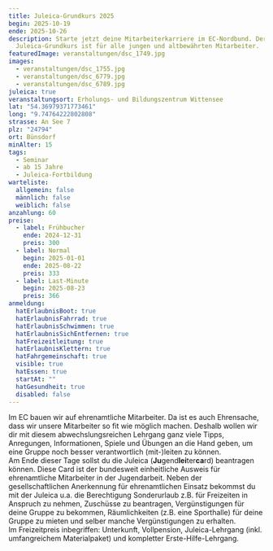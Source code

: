 ```yaml
---
title: Juleica-Grundkurs 2025
begin: 2025-10-19
ende: 2025-10-26
description: Starte jetzt deine Mitarbeiterkarriere im EC-Nordbund. Der
  Juleica-Grundkurs ist für alle jungen und altbewährten Mitarbeiter.
featuredImage: veranstaltungen/dsc_1749.jpg
images:
  - veranstaltungen/dsc_1755.jpg
  - veranstaltungen/dsc_6779.jpg
  - veranstaltungen/dsc_6789.jpg
juleica: true
veranstaltungsort: Erholungs- und Bildungszentrum Wittensee
lat: "54.36979371773461"
long: "9.74764222802808"
strasse: An See 7
plz: "24794"
ort: Bünsdorf
minAlter: 15
tags:
  - Seminar
  - ab 15 Jahre
  - Juleica-Fortbildung
warteliste:
  allgemein: false
  männlich: false
  weiblich: false
anzahlung: 60
preise:
  - label: Frühbucher
    ende: 2024-12-31
    preis: 300
  - label: Normal
    begin: 2025-01-01
    ende: 2025-08-22
    preis: 333
  - label: Last-Minute
    begin: 2025-08-23
    preis: 366
anmeldung:
  hatErlaubnisBoot: true
  hatErlaubnisFahrrad: true
  hatErlaubnisSchwimmen: true
  hatErlaubnisSichEntfernen: true
  hatFreizeitleitung: true
  hatErlaubnisKlettern: true
  hatFahrgemeinschaft: true
  visible: true
  hatEssen: true
  startAt: ""
  hatGesundheit: true
  disabled: false
---
```

Im EC bauen wir auf ehrenamtliche Mitarbeiter. Da ist es auch Ehrensache, dass wir unsere Mitarbeiter so fit wie möglich machen. Deshalb wollen wir dir mit diesem abwechslungsreichen Lehrgang ganz viele Tipps, Anregungen, Informationen, Spiele und Übungen an die Hand geben, um eine Gruppe noch besser verantwortlich (mit-)leiten zu können.\
Am Ende dieser Tage sollst du die Juleica (**Ju**gend**lei**ter**ca**rd) beantragen können. Diese Card ist der bundesweit einheitliche Ausweis für ehrenamtliche Mitarbeiter in der Jugendarbeit. Neben der gesellschaftlichen Anerkennung für ehrenamtlichen Einsatz bekommst du mit der Juleica u.a. die Berechtigung Sonderurlaub z.B. für Freizeiten in Anspruch zu nehmen, Zuschüsse zu beantragen, Vergünstigungen für deine Gruppe zu bekommen, Räumlichkeiten (z.B. eine Sporthalle) für deine Gruppe zu mieten und selber manche Vergünstigungen zu erhalten.\
Im Freizeitpreis inbegriffen: Unterkunft, Vollpension, Juleica-Lehrgang (inkl. umfangreichem Materialpaket) und kompletter Erste-Hilfe-Lehrgang.